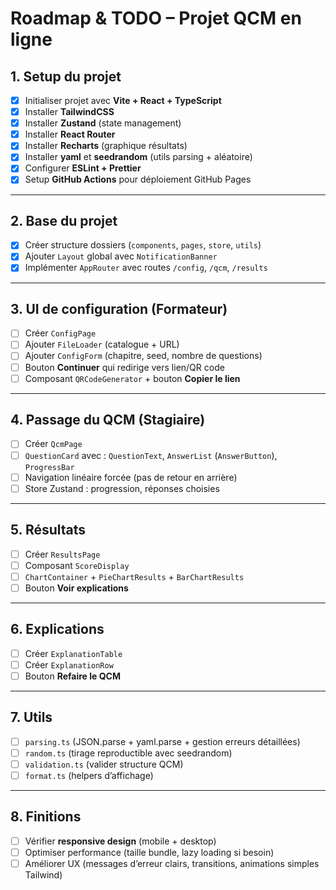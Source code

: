 # Roadmap & TODO – Projet QCM en ligne

## 1. Setup du projet

- [x] Initialiser projet avec **Vite + React + TypeScript**
- [x] Installer **TailwindCSS**
- [x] Installer **Zustand** (state management)
- [x] Installer **React Router**
- [x] Installer **Recharts** (graphique résultats)
- [x] Installer **yaml** et **seedrandom** (utils parsing + aléatoire)
- [x] Configurer **ESLint + Prettier**
- [x] Setup **GitHub Actions** pour déploiement GitHub Pages

---

## 2. Base du projet

- [x] Créer structure dossiers (`components`, `pages`, `store`, `utils`)
- [x] Ajouter `Layout` global avec `NotificationBanner`
- [x] Implémenter `AppRouter` avec routes `/config`, `/qcm`, `/results`

---

## 3. UI de configuration (Formateur)

- [ ] Créer `ConfigPage`
- [ ] Ajouter `FileLoader` (catalogue + URL)
- [ ] Ajouter `ConfigForm` (chapitre, seed, nombre de questions)
- [ ] Bouton **Continuer** qui redirige vers lien/QR code
- [ ] Composant `QRCodeGenerator` + bouton **Copier le lien**

---

## 4. Passage du QCM (Stagiaire)

- [ ] Créer `QcmPage`
- [ ] `QuestionCard` avec : `QuestionText`, `AnswerList` (`AnswerButton`),
      `ProgressBar`
- [ ] Navigation linéaire forcée (pas de retour en arrière)
- [ ] Store Zustand : progression, réponses choisies

---

## 5. Résultats

- [ ] Créer `ResultsPage`
- [ ] Composant `ScoreDisplay`
- [ ] `ChartContainer` + `PieChartResults` + `BarChartResults`
- [ ] Bouton **Voir explications**

---

## 6. Explications

- [ ] Créer `ExplanationTable`
- [ ] Créer `ExplanationRow`
- [ ] Bouton **Refaire le QCM**

---

## 7. Utils

- [ ] `parsing.ts` (JSON.parse + yaml.parse + gestion erreurs détaillées)
- [ ] `random.ts` (tirage reproductible avec seedrandom)
- [ ] `validation.ts` (valider structure QCM)
- [ ] `format.ts` (helpers d’affichage)

---

## 8. Finitions

- [ ] Vérifier **responsive design** (mobile + desktop)
- [ ] Optimiser performance (taille bundle, lazy loading si besoin)
- [ ] Améliorer UX (messages d’erreur clairs, transitions, animations simples
      Tailwind)
